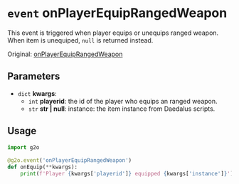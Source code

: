# `event` onPlayerEquipRangedWeapon
This event is triggered when player equips or unequips ranged weapon. When item is unequiped, `null` is returned instead.

Original: [onPlayerEquipRangedWeapon](https://gothicmultiplayerteam.gitlab.io/docs/0.3.0/script-reference/server-events/player/onPlayerEquipRangedWeapon/)

## Parameters
* `dict` **kwargs**:
    * `int` **playerid**: the id of the player who equips an ranged weapon.
    * `str` **str | null**: instance: the item instance from Daedalus scripts.
    
## Usage
```python
import g2o
        
@g2o.event('onPlayerEquipRangedWeapon')
def onEquip(**kwargs):
    print(f'Player {kwargs['playerid']} equipped {kwargs['instance']}')
```